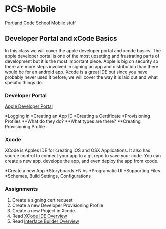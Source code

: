PCS-Mobile
==========

Portland Code School Mobile stuff

## Developer Portal and xCode Basics
In this class we will cover the apple developer portal and xcode basics. The apple developer portal is one of the most upsetting and frustrating parts of development but it is the most important piece. Apple is big on security so there are more steps involved in signing an app and distribution than there would be for an android app. Xcode is a great IDE but since you have probably never used it before, we will cover the way it is laid out and what specific things do.


### Developer Portal
[Apple Developer Portal](https://developer.apple.com/)


*Logging in
*Creating an App ID
*Creating a Certificate
*Provisioning Profiles
**What do they do?
**What types are there?
**Creating Provisioning Profile

### Xcode
XCode is Apples IDE for creating iOS and OSX Applications. It also has source control to connect your app to a git repo to save your code. You can create a new app, develope the app, and even deploy the app from xcode.

*Create a new App
*Storyboards
*Nibs
*Programatic UI
*Supporting Files
*Schemes, Build Settings, Configurations

### Assignments
1. Create a signing cert request
2. Create a new Developer Provisioning Profile
3. Create a new Project in Xcode.
4. Read [XCode IDE Overview](https://developer.apple.com/xcode/ide/)
5. Read [Interface Builder Overview](hhttps://developer.apple.com/xcode/interface-builder/)
